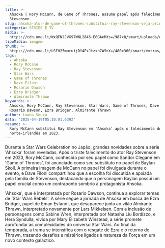 ```yaml
---
title: >-
  Ahsoka | Rory McCann, de Game of Thrones, assume papel após falecimento de Ray
  Stevenson
slug: ahsoka-ator-de-game-of-thrones-substituir-ray-stevenson-veja-primeira-foto
categoria: SÉRIES E TV
midia: >-
  https://cdn.ome.lt/WxQFNlJVX97WNL2846-E0GAeMXs=/987x0/smart/uploads/conteudo/fotos/ahsoka-baylan.png
tipoMidia: imagem
thumb: >-
  https://cdn.ome.lt/USFH25muruijDY4FxJtzxh7W5oY=/480x360/smart/extras/conteudos/baylan-ahsoka.jpg
tags:
  - Ahsoka
  - Rory McCann
  - Ray Stevenson
  - Star Wars
  - Game of Thrones
  - Dave Filoni
  - Rosario Dawson
  - Ezra Bridger
  - Almirante Thrawn
keywords: >-
  Ahsoka, Rory McCann, Ray Stevenson, Star Wars, Game of Thrones, Dave Filoni,
  Rosario Dawson, Ezra Bridger, Almirante Thrawn
author: Luana Souza
data: '2025-04-19T05:10:01.639Z'
resumo: >-
  Rory McCann substitui Ray Stevenson em 'Ahsoka' após o falecimento do ator
  norte-irlandês em 2023.
---
```


Durante a Star Wars Celebration no Japão, grandes novidades sobre a série 'Ahsoka' foram reveladas. Após o triste falecimento do ator Ray Stevenson em 2023, Rory McCann, conhecido por seu papel como Sandor Clegane em 'Game of Thrones', foi anunciado como seu substituto no papel de Baylan Skoll. A primeira imagem de McCann no papel foi divulgada durante o evento, e Dave Filoni compartilhou que a escolha foi discutida e apoiada pela família de Stevenson, destacando que o personagem Baylan possui um papel crucial como um contraponto sombrio à protagonista Ahsoka.

<blockquote class="twitter-tweet"><a href="https://twitter.com/user/status/1913454725967880207"></a></blockquote>

'Ahsoka', que é interpretada por Rosario Dawson, continua a explorar temas de 'Star Wars Rebels'. A série segue a jornada de Ahsoka em busca de Ezra Bridger, papel de Eman Esfandi, que desaparece junto ao vilão Almirante Thrawn, interpretado novamente por Lars Mikkelsen. Com a inclusão de personagens como Sabine Wren, interpretada por Natasha Liu Bordizzo, e Hera Syndulla, vivida por Mary Elizabeth Winstead, a série promete aprofundar as complexidades do universo Star Wars. Ao final da temporada, a trama se intensifica com o resgate de Ezra e o retorno de Thrawn, trazendo desafios e mistérios ligados à natureza da Força em um novo contexto galáctico.
